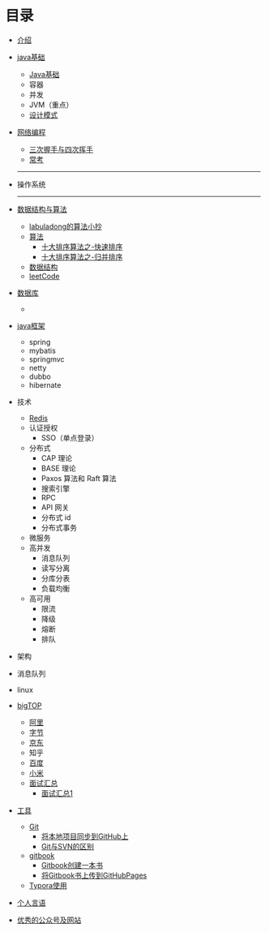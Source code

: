 #  目录

* [介绍](README.md)

* [java基础](/docs/java/base/java基础.md)
    
    * [Java基础](/docs/java/base/java基础.md)
    * 容器
    * 并发
    * JVM（重点）
    * [设计模式](/docs/设计模式/README.md)
    
* [网络编程](/docs/network/网络编程.md)
  
  * [三次握手与四次挥手](/docs/network/三次握手和四次挥手.md)
  * [常考](/docs/network/README.md)
  
  ---
  
* 操作系统

    ---

* [数据结构与算法](/docs/dataStructures-algorithms/SUMMARY.md)

    * [labuladong的算法小抄](/docs/dataStructures-algorithms/labuladong/readme.md)
    * [算法](/docs/dataStructures-algorithms/algorithms/readme.md)
      * [十大排序算法之-快速排序](/docs/dataStructures-algorithms/algorithms/快速排序.md)
      * [十大排序算法之-归并排序](/docs/dataStructures-algorithms/algorithms/归并排序.md)
    * [数据结构](/docs/dataStructures-algorithms/dataStructure/readme.md)
    * [leetCode](/docs/dataStructures-algorithms/leetcode/README.md)

* [数据库](/docs/database/README.md)
  
    * 
    
* [java框架](/docs/框架/README.md)
    
    * spring
    * mybatis
    * springmvc
    * netty
    * dubbo
    * hibernate
    
* 技术
    * [Redis](/docs/skill/Redis/README.md)
    * 认证授权
        * SSO（单点登录）
    * 分布式
        * CAP 理论
        * BASE 理论
        * Paxos 算法和 Raft 算法
        * 搜索引擎
        * RPC
        * API 网关
        * 分布式 id
        * 分布式事务
    * 微服务
    * 高并发
        * 消息队列
        * 读写分离
        * 分库分表
        * 负载均衡
    * 高可用
        * 限流
        * 降级
        * 熔断
        * 排队
    
* 架构

* 消息队列

* linux

* [bigTOP](/docs/bigtop/SUMMARY.md)
  
    * [阿里](/docs/bigtop/阿里.md)
    * [字节](/docs/bigtop/字节.md)
    * [京东](/docs/bigtop/京东.md)
    * 知乎
    * [百度](/docs/bigtop/百度.md)
    * [小米](/docs/bigtop/小米.md)
    * [面试汇总](/docs/bigtop/面试/README.md)
      * [面试汇总1](/docs/bigtop/面试/面试题汇总1.md)
    
* [工具](/docs/tools/readme.md)
  
    * [Git](/docs/tools/git使用/Git介绍.md)
        * [将本地项目同步到GitHub上](docs/tools/git使用/将本地项目同步到GitHub上.md)
        * [Git与SVN的区别](/docs/tools/git使用/Git和SVN的区别.md)
    * [gitbook](docs/tools/gitbook_start/readme.md)
        * [Gitbook创建一本书](docs/tools/gitbook_start/gitbook创建一本书.md)
        * [将Gitbook书上传到GitHubPages](docs/tools/gitbook_start/将Gitbook上的书籍发布在GitHubPages上.md)
    * [Typora使用](/docs/tools/typora使用/typora使用.md)
    
* [个人言语](docs/优秀的语言/读书心得.md)

* [优秀的公众号及网站](/excellent.md)

